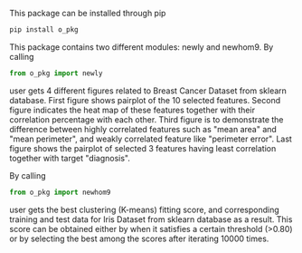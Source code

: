 This package can be installed through pip
```python
pip install o_pkg
```
This package contains two different modules: newly and newhom9. By calling 
```python
from o_pkg import newly
```
user gets 4 different figures related to Breast Cancer Dataset from sklearn database. First figure shows pairplot 
of the 10 selected features. Second figure indicates the heat map of these features together with their correlation
percentage with each other. Third figure is to demonstrate the difference between highly correlated features such as
"mean area" and "mean perimeter", and weakly correlated feature like "perimeter error". Last figure shows the pairplot
of selected 3 features having least correlation together with target "diagnosis".

By calling
```python
from o_pkg import newhom9
```
user gets the best clustering (K-means) fitting score, and corresponding training and test data for Iris Dataset from 
sklearn database as a result. This score can be obtained either by when it satisfies a certain threshold (>0.80) or by
selecting the best among the scores after iterating 10000 times.
